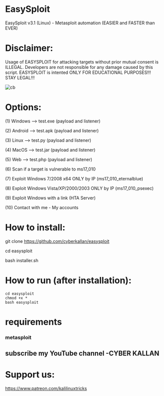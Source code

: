 # EasySploit
EasySploit v3.1 (Linux) - Metasploit automation (EASIER and FASTER than EVER) 

# Disclaimer:

 Usage of EASYSPLOIT for attacking targets without prior mutual consent is
 ILLEGAL. Developers are not responsible for any damage caused by this script.
 EASYSPLOIT is intented ONLY FOR EDUCATIONAL PURPOSES!!! STAY LEGAL!!! 
 
 ![cb](https://user-images.githubusercontent.com/56509491/66775689-45a56e80-eee2-11e9-9c49-119f482f5716.JPG)
 
# Options:

(1) Windows --> test.exe (payload and listener) 

(2) Android --> test.apk (payload and listener)  

(3) Linux --> test.py (payload and listener) 

(4) MacOS --> test.jar (payload and listener)

(5) Web --> test.php (payload and listener)

(6) Scan if a target is vulnerable to ms17_010

(7) Exploit Windows 7/2008 x64 ONLY by IP (ms17_010_eternalblue)

(8) Exploit Windows Vista/XP/2000/2003 ONLY by IP (ms17_010_psexec)  

(9) Exploit Windows with a link (HTA Server)

(10) Contact with me - My accounts

# How to install:

git clone https://github.com/cyberkallan/easysploit

cd easysploit

bash installer.sh

# How to run (after installation):

```
cd easysploit
chmod +x *
bash easysploit

```
# requirements
### metasploit

## subscribe my YouTube channel -CYBER KALLAN








# Support us: 

https://www.patreon.com/kalilinuxtricks
